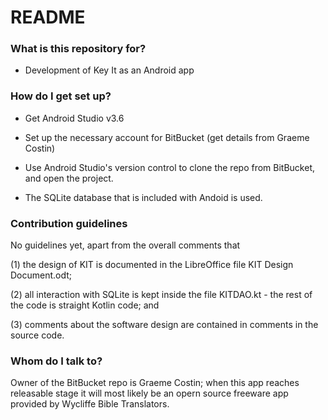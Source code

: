 # README #

### What is this repository for? ###

* Development of Key It as an Android app

### How do I get set up? ###

* Get Android Studio v3.6

* Set up the necessary account for BitBucket (get details from Graeme Costin)

* Use Android Studio's version control to clone the repo from BitBucket, and open the project.

* The SQLite database that is included with Andoid is used.

### Contribution guidelines ###

No guidelines yet, apart from the overall comments that

(1) the design of KIT is documented in the LibreOffice file  KIT Design Document.odt;

(2) all interaction with SQLite is kept inside the file KITDAO.kt - the rest of the code is straight Kotlin code; and

(3) comments about the software design are contained in comments in the source code.

### Whom do I talk to? ###

Owner of the BitBucket repo is Graeme Costin; when this app reaches releasable stage
it will most likely be an opern source freeware app provided by Wycliffe Bible Translators.
